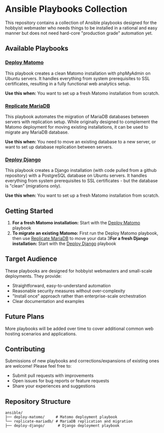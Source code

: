 # Ansible Playbooks Collection

This repository contains a collection of Ansible playbooks designed for the hobbyist webmaster who needs things to be installed in a rational and easy manner but does not need hard-core "production grade" automation yet.

## Available Playbooks

### [Deploy Matomo](ansible/deploy-matomo/)
This playbook creates a clean Matomo installation with phpMyAdmin on Ubuntu servers. It handles everything from system prerequisites to SSL certificates, resulting in a fully functional web analytics setup.

**Use this when:** You want to set up a fresh Matomo installation from scratch.

### [Replicate MariaDB](ansible/replicate-mariadb/)
This playbook automates the migration of MariaDB databases between servers with replication setup. While originally designed to complement the Matomo deployment for moving existing installations, it can be used to migrate any MariaDB database.

**Use this when:** You need to move an existing database to a new server, or want to set up database replication between servers.

### [Deploy Django](ansible/deploy-django/)
This playbook creates a Django installation (with code pulled from a github repository) with a PostgreSQL database on Ubuntu servers. It handles everything from system prerequisites to SSL certificates - but the database is "clean" (migrations only).

**Use this when:** You want to set up a fresh Matomo installation from scratch.

## Getting Started

1. **For a fresh Matomo installation:** Start with the [Deploy Matomo](ansible/deploy-matomo/) playbook
2. **To migrate an existing Matomo:** First run the Deploy Matomo playbook, then use [Replicate MariaDB](ansible/replicate-mariadb/) to move your data
3**For a fresh Django installation:** Start with the [Deploy Django](ansible/deploy-django/) playbook

## Target Audience

These playbooks are designed for hobbyist webmasters and small-scale deployments. They provide:
- Straightforward, easy-to-understand automation
- Reasonable security measures without over-complexity  
- "Install once" approach rather than enterprise-scale orchestration
- Clear documentation and examples

## Future Plans

More playbooks will be added over time to cover additional common web hosting scenarios and applications.

## Contributing

Submissions of new playbooks and corrections/expansions of existing ones are welcome! Please feel free to:
- Submit pull requests with improvements
- Open issues for bug reports or feature requests
- Share your experiences and suggestions

## Repository Structure

```
ansible/
├── deploy-matomo/     # Matomo deployment playbook
└── replicate-mariadb/ # MariaDB replication and migration
├── deploy-django/      # Django deployment playbook
```